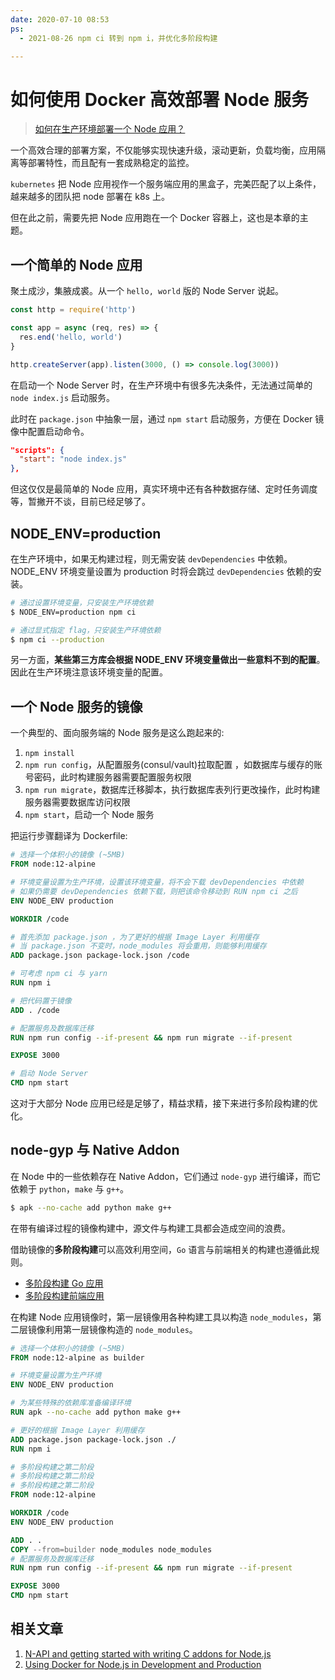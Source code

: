 ```yaml
---
date: 2020-07-10 08:53
ps:
  - 2021-08-26 npm ci 转到 npm i，并优化多阶段构建

---
```


# 如何使用 Docker 高效部署 Node 服务

> [如何在生产环境部署一个 Node 应用？](https://github.com/shfshanyue/Daily-Question/issues/420)

一个高效合理的部署方案，不仅能够实现快速升级，滚动更新，负载均衡，应用隔离等部署特性，而且配有一套成熟稳定的监控。

`kubernetes` 把 Node 应用视作一个服务端应用的黑盒子，完美匹配了以上条件，越来越多的团队把 node 部署在 k8s 上。

但在此之前，需要先把 Node 应用跑在一个 Docker 容器上，这也是本章的主题。

## 一个简单的 Node 应用

聚土成沙，集腋成裘。从一个 `hello, world` 版的 Node Server 说起。

``` js
const http = require('http')

const app = async (req, res) => {
  res.end('hello, world')
}

http.createServer(app).listen(3000, () => console.log(3000))
```

在启动一个 Node Server 时，在生产环境中有很多先决条件，无法通过简单的 `node index.js` 启动服务。

此时在 `package.json` 中抽象一层，通过 `npm start` 启动服务，方便在 Docker 镜像中配置启动命令。

``` json
"scripts": {
  "start": "node index.js"
},
```

但这仅仅是最简单的 Node 应用，真实环境中还有各种数据存储、定时任务调度等，暂撇开不谈，目前已经足够了。

## NODE_ENV=production

在生产环境中，如果无构建过程，则无需安装 `devDependencies` 中依赖。NODE_ENV 环境变量设置为 production 时将会跳过 `devDependencies` 依赖的安装。

``` bash
# 通过设置环境变量，只安装生产环境依赖
$ NODE_ENV=production npm ci

# 通过显式指定 flag，只安装生产环境依赖
$ npm ci --production
```

另一方面，**某些第三方库会根据 NODE_ENV 环境变量做出一些意料不到的配置**。因此在生产环境注意该环境变量的配置。
## 一个 Node 服务的镜像

一个典型的、面向服务端的 Node 服务是这么跑起来的:

1. `npm install`
1. `npm run config`，从配置服务(consul/vault)拉取配置 ，如数据库与缓存的账号密码，此时构建服务器需要配置服务权限
1. `npm run migrate`，数据库迁移脚本，执行数据库表列行更改操作，此时构建服务器需要数据库访问权限
1. `npm start`，启动一个 Node 服务

把运行步骤翻译为 Dockerfile:

``` dockerfile
# 选择一个体积小的镜像 (~5MB)
FROM node:12-alpine

# 环境变量设置为生产环境，设置该环境变量，将不会下载 devDependencies 中依赖
# 如果仍需要 devDependencies 依赖下载，则把该命令移动到 RUN npm ci 之后
ENV NODE_ENV production

WORKDIR /code

# 首先添加 package.json ，为了更好的根据 Image Layer 利用缓存
# 当 package.json 不变时，node_modules 将会重用，则能够利用缓存
ADD package.json package-lock.json /code

# 可考虑 npm ci 与 yarn
RUN npm i

# 把代码置于镜像
ADD . /code

# 配置服务及数据库迁移
RUN npm run config --if-present && npm run migrate --if-present

EXPOSE 3000

# 启动 Node Server
CMD npm start
```

这对于大部分 Node 应用已经是足够了，精益求精，接下来进行多阶段构建的优化。

## node-gyp 与 Native Addon

在 Node 中的一些依赖存在 Native Addon，它们通过 `node-gyp` 进行编译，而它依赖于 `python`，`make` 与 `g++`。

``` bash
$ apk --no-cache add python make g++
```

在带有编译过程的镜像构建中，源文件与构建工具都会造成空间的浪费。

借助镜像的**多阶段构建**可以高效利用空间，`Go` 语言与前端相关的构建也遵循此规则。

+ [多阶段构建 Go 应用](https://docs.docker.com/develop/develop-images/multistage-build/#use-multi-stage-builds)
+ [多阶段构建前端应用](https://shanyue.tech/frontend-engineering/docker.html)

在构建 Node 应用镜像时，第一层镜像用各种构建工具以构造 `node_modules`，第二层镜像利用第一层镜像构造的 `node_modules`。

``` dockerfile
# 选择一个体积小的镜像 (~5MB)
FROM node:12-alpine as builder

# 环境变量设置为生产环境
ENV NODE_ENV production

# 为某些特殊的依赖库准备编译环境
RUN apk --no-cache add python make g++

# 更好的根据 Image Layer 利用缓存
ADD package.json package-lock.json ./
RUN npm i

# 多阶段构建之第二阶段
# 多阶段构建之第二阶段
# 多阶段构建之第二阶段
FROM node:12-alpine

WORKDIR /code
ENV NODE_ENV production

ADD . .
COPY --from=builder node_modules node_modules
# 配置服务及数据库迁移
RUN npm run config --if-present && npm run migrate --if-present

EXPOSE 3000
CMD npm start
```

## 相关文章

1. [N-API and getting started with writing C addons for Node.js](https://hackernoon.com/n-api-and-getting-started-with-writing-c-addons-for-node-js-cf061b3eae75)
1. [Using Docker for Node.js in Development and Production](https://dev.to/alex_barashkov/using-docker-for-nodejs-in-development-and-production-3cgp)

